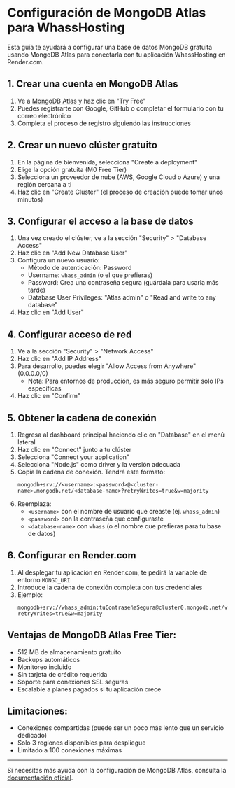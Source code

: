# Configuración de MongoDB Atlas para WhassHosting

Esta guía te ayudará a configurar una base de datos MongoDB gratuita usando MongoDB Atlas para conectarla con tu aplicación WhassHosting en Render.com.

## 1. Crear una cuenta en MongoDB Atlas

1. Ve a [MongoDB Atlas](https://www.mongodb.com/cloud/atlas) y haz clic en "Try Free"
2. Puedes registrarte con Google, GitHub o completar el formulario con tu correo electrónico
3. Completa el proceso de registro siguiendo las instrucciones

## 2. Crear un nuevo clúster gratuito

1. En la página de bienvenida, selecciona "Create a deployment"
2. Elige la opción gratuita (M0 Free Tier)
3. Selecciona un proveedor de nube (AWS, Google Cloud o Azure) y una región cercana a ti
4. Haz clic en "Create Cluster" (el proceso de creación puede tomar unos minutos)

## 3. Configurar el acceso a la base de datos

1. Una vez creado el clúster, ve a la sección "Security" > "Database Access"
2. Haz clic en "Add New Database User"
3. Configura un nuevo usuario:
   - Método de autenticación: Password
   - Username: `whass_admin` (o el que prefieras)
   - Password: Crea una contraseña segura (guárdala para usarla más tarde)
   - Database User Privileges: "Atlas admin" o "Read and write to any database"
4. Haz clic en "Add User"

## 4. Configurar acceso de red

1. Ve a la sección "Security" > "Network Access"
2. Haz clic en "Add IP Address"
3. Para desarrollo, puedes elegir "Allow Access from Anywhere" (0.0.0.0/0)
   - Nota: Para entornos de producción, es más seguro permitir solo IPs específicas
4. Haz clic en "Confirm"

## 5. Obtener la cadena de conexión

1. Regresa al dashboard principal haciendo clic en "Database" en el menú lateral
2. Haz clic en "Connect" junto a tu clúster
3. Selecciona "Connect your application"
4. Selecciona "Node.js" como driver y la versión adecuada
5. Copia la cadena de conexión. Tendrá este formato:
   ```
   mongodb+srv://<username>:<password>@<cluster-name>.mongodb.net/<database-name>?retryWrites=true&w=majority
   ```
6. Reemplaza:
   - `<username>` con el nombre de usuario que creaste (ej. `whass_admin`)
   - `<password>` con la contraseña que configuraste
   - `<database-name>` con `whass` (o el nombre que prefieras para tu base de datos)

## 6. Configurar en Render.com

1. Al desplegar tu aplicación en Render.com, te pedirá la variable de entorno `MONGO_URI`
2. Introduce la cadena de conexión completa con tus credenciales
3. Ejemplo:
   ```
   mongodb+srv://whass_admin:tuContraseñaSegura@cluster0.mongodb.net/whass?retryWrites=true&w=majority
   ```

## Ventajas de MongoDB Atlas Free Tier:

- 512 MB de almacenamiento gratuito
- Backups automáticos
- Monitoreo incluido
- Sin tarjeta de crédito requerida
- Soporte para conexiones SSL seguras
- Escalable a planes pagados si tu aplicación crece

## Limitaciones:

- Conexiones compartidas (puede ser un poco más lento que un servicio dedicado)
- Solo 3 regiones disponibles para despliegue
- Limitado a 100 conexiones máximas

---

Si necesitas más ayuda con la configuración de MongoDB Atlas, consulta la [documentación oficial](https://docs.atlas.mongodb.com/). 